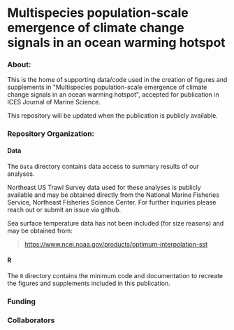 # Multispecies population-scale emergence of climate change signals in an ocean warming hotspot

### About:

This is the home of supporting data/code used in the creation of figures and supplements in "Multispecies population-scale emergence of climate change signals in an ocean warming hotspot", accepted for publication in ICES Journal of Marine Science.

This repository will be updated when the publication is publicly available.


### Repository Organization:

#### Data

The `Data` directory contains data access to summary results of our analyses. 

Northeast US Trawl Survey data used for these analyses is publicly available and may be obtained directly from the National Marine Fisheries Service, Northeast Fisheries Science Center. For further inquiries please reach out or submit an issue via github.

Sea surface temperature data has not been included (for size reasons) and may be obtained from:
> https://www.ncei.noaa.gov/products/optimum-interpolation-sst


#### R 

The `R` directory contains the minimum code and documentation to recreate the figures and supplements included in this publication. 


### Funding

### Collaborators
